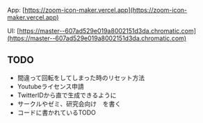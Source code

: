 App: [https://zoom-icon-maker.vercel.app](https://zoom-icon-maker.vercel.app)

UI: [https://master--607ad529e019a8002151d3da.chromatic.com](https://master--607ad529e019a8002151d3da.chromatic.com)

## TODO

- 間違って回転をしてしまった時のリセット方法
- Youtubeライセンス申請
- TwitterIDから直で生成できるように
- サークルやゼミ、研究会向け　を書く
- コードに書かれているTODO
